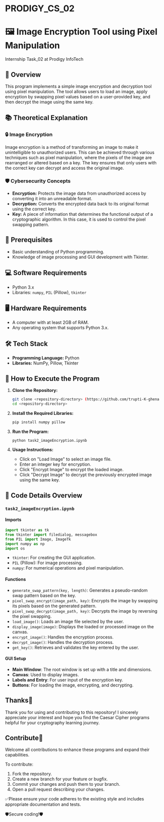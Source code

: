 # PRODIGY_CS_02
# 🖼️ Image Encryption Tool using Pixel Manipulation
Internship Task_02 at Prodigy InfoTech

## 📜 Overview
This program implements a simple image encryption and decryption tool using pixel manipulation. 
The tool allows users to load an image, apply encryption by swapping pixel values based on a user-provided key,
and then decrypt the image using the same key.

## 📚 Theoretical Explanation

### 🔒 Image Encryption
Image encryption is a method of transforming an image to make it unintelligible to unauthorized users. This can be achieved through various techniques such as pixel manipulation, where the pixels of the image are rearranged or altered based on a key. The key ensures that only users with the correct key can decrypt and access the original image.

### 🛡️ Cybersecurity Concepts
- **Encryption:** Protects the image data from unauthorized access by converting it into an unreadable format.
- **Decryption:** Converts the encrypted data back to its original format using the correct key.
- **Key:** A piece of information that determines the functional output of a cryptographic algorithm. In this case, it is used to control the pixel swapping pattern.

## 📝 Prerequisites
- Basic understanding of Python programming.
- Knowledge of image processing and GUI development with Tkinter.

## 💻 Software Requirements
- Python 3.x
- Libraries: `numpy`, `PIL` (Pillow), `tkinter`

## 🖥️ Hardware Requirements
- A computer with at least 2GB of RAM.
- Any operating system that supports Python 3.x.

## 🛠️ Tech Stack
- **Programming Language:** Python
- **Libraries:** NumPy, Pillow, Tkinter

## 🚀 How to Execute the Program

1. **Clone the Repository:**
    ```bash
   git clone <repository-directory> (https://github.com/trupti-K-ghenand/PRODIGY_CS_02)
   cd <repository-directory>
   ```

2. **Install the Required Libraries:**
   ```bash
   pip install numpy pillow
   ```

3. **Run the Program:**
   ```bash
   python task2_imageEncryption.ipynb
   ```

4. **Usage Instructions:**
   - Click on "Load Image" to select an image file.
   - Enter an integer key for encryption.
   - Click "Encrypt Image" to encrypt the loaded image.
   - Click "Decrypt Image" to decrypt the previously encrypted image using the same key.

## 📄 Code Details Overview

### `task2_imageEncryption.ipynb`

#### Imports
```python
import tkinter as tk
from tkinter import filedialog, messagebox
from PIL import Image, ImageTk
import numpy as np
import os
```
- `tkinter`: For creating the GUI application.
- `PIL` (Pillow): For image processing.
- `numpy`: For numerical operations and pixel manipulation.

#### Functions
- `generate_swap_pattern(key, length)`: Generates a pseudo-random swap pattern based on the key.
- `pixel_swap_encrypt(image_path, key)`: Encrypts the image by swapping its pixels based on the generated pattern.
- `pixel_swap_decrypt(image_path, key)`: Decrypts the image by reversing the pixel swapping.
- `load_image()`: Loads an image file selected by the user.
- `display_image(image)`: Displays the loaded or processed image on the canvas.
- `encrypt_image()`: Handles the encryption process.
- `decrypt_image()`: Handles the decryption process.
- `get_key()`: Retrieves and validates the key entered by the user.

#### GUI Setup
- **Main Window**: The root window is set up with a title and dimensions.
- **Canvas**: Used to display images.
- **Labels and Entry**: For user input of the encryption key.
- **Buttons**: For loading the image, encrypting, and decrypting.


## Thanks👏
Thank you for using and contributing to this repository! I sincerely appreciate your interest and hope you find the Caesar Cipher programs helpful for your cryptography learning journey.

## Contribute🤝

Welcome all contributions to enhance these programs and expand their capabilities.

To contribute:

1. Fork the repository.
2. Create a new branch for your feature or bugfix.
3. Commit your changes and push them to your branch.
4. Open a pull request describing your changes.

✅Please ensure your code adheres to the existing style and includes appropriate documentation and tests.

🛡️Secure coding!🛡️

